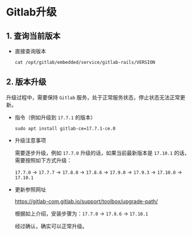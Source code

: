 # Gitlab升级

## 1. 查询当前版本

- 直接查询版本

  ```
  cat /opt/gitlab/embedded/service/gitlab-rails/VERSION
  ```

## 2. 版本升级

升级过程中，需要保持 `Gitlab` 服务，处于正常服务状态，停止状态无法正常更新。

- 指令（例如升级到 `17.7.1` 的版本）

  ```
  sudo apt install gitlab-ce=17.7.1-ce.0
  ```

- 升级注意事项

  需要逐步升级，例如 `17.7.0` 升级的话，如果当前最新版本是 `17.10.1` 的话，需要按照如下方式升级：

  `17.7.0` → `17.7.7`  → `17.8.0`   → `17.8.6`  →  `17.9.0`  → `17.9.3` → `17.10.0` → `17.10.1`

- 更新参照网址

  https://gitlab-com.gitlab.io/support/toolbox/upgrade-path/

  根据如上介绍，安装步骤为：`17.7.0` → `17.8.6` → `17.10.1`

  经过确认，确实可以正常升级。





